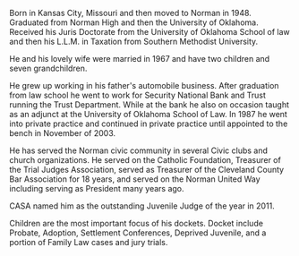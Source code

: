 ﻿---
fname: 'Stephen'
lname: 'Bonner'
id: 892
published: false
layout: judge-bio
---
Born in Kansas City, Missouri and then moved to Norman in 1948.
Graduated from Norman High and then the University of Oklahoma. Received
his Juris Doctorate from the University of Oklahoma School of law and
then his L.L.M. in Taxation from Southern Methodist University.

He and his lovely wife were married in 1967 and have two children and
seven grandchildren.

He grew up working in his father's automobile business. After graduation
from law school he went to work for Security National Bank and Trust
running the Trust Department. While at the bank he also on occasion
taught as an adjunct at the University of Oklahoma School of Law. In
1987 he went into private practice and continued in private practice
until appointed to the bench in November of 2003.

He has served the Norman civic community in several Civic clubs and
church organizations. He served on the Catholic Foundation, Treasurer of
the Trial Judges Association, served as Treasurer of the Cleveland
County Bar Association for 18 years, and served on the Norman United Way
including serving as President many years ago.

CASA named him as the outstanding Juvenile Judge of the year in 2011.

Children are the most important focus of his dockets. Docket include
Probate, Adoption, Settlement Conferences, Deprived Juvenile, and a
portion of Family Law cases and jury trials.
